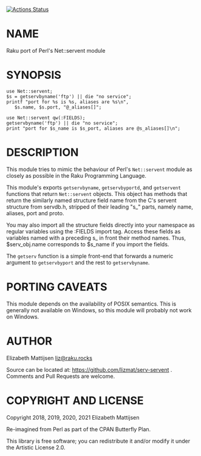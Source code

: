 [![Actions Status](https://github.com/lizmat/Net-servent/workflows/test/badge.svg)](https://github.com/lizmat/Net-servent/actions)

NAME
====

Raku port of Perl's Net::servent module

SYNOPSIS
========

    use Net::servent;
    $s = getservbyname('ftp') || die "no service";
    printf "port for %s is %s, aliases are %s\n",
       $s.name, $s.port, "@_aliases[]";
     
    use Net::servent qw(:FIELDS);
    getservbyname('ftp') || die "no service";
    print "port for $s_name is $s_port, aliases are @s_aliases[]\n";

DESCRIPTION
===========

This module tries to mimic the behaviour of Perl's `Net::servent` module as closely as possible in the Raku Programming Language.

This module's exports `getservbyname`, `getservbyportd`, and `getservent` functions that return `Net::servent` objects. This object has methods that return the similarly named structure field name from the C's servent structure from servdb.h, stripped of their leading "s_" parts, namely name, aliases, port and proto.

You may also import all the structure fields directly into your namespace as regular variables using the :FIELDS import tag. Access these fields as variables named with a preceding s_ in front their method names. Thus, $serv_obj.name corresponds to $s_name if you import the fields.

The `getserv` function is a simple front-end that forwards a numeric argument to `getservbyport` and the rest to `getservbyname`.

PORTING CAVEATS
===============

This module depends on the availability of POSIX semantics. This is generally not available on Windows, so this module will probably not work on Windows.

AUTHOR
======

Elizabeth Mattijsen <liz@raku.rocks>

Source can be located at: https://github.com/lizmat/serv-servent . Comments and Pull Requests are welcome.

COPYRIGHT AND LICENSE
=====================

Copyright 2018, 2019, 2020, 2021 Elizabeth Mattijsen

Re-imagined from Perl as part of the CPAN Butterfly Plan.

This library is free software; you can redistribute it and/or modify it under the Artistic License 2.0.

